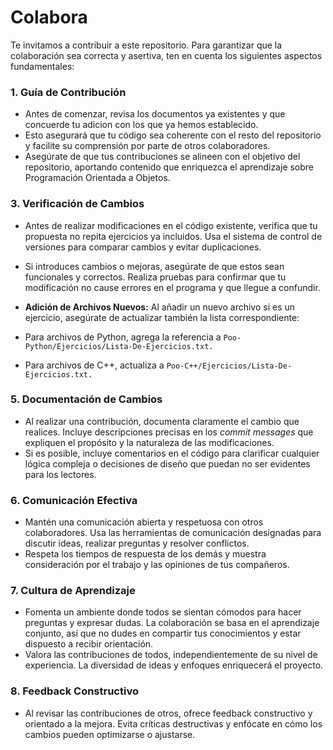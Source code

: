 # Colabora
Te invitamos a contribuir a este repositorio. 
Para garantizar que la colaboración sea correcta y asertiva, ten en cuenta los siguientes aspectos fundamentales:

### 1. Guía de Contribución

  - Antes de comenzar, revisa los documentos ya existentes y que concuerde tu adicion con los que ya hemos establecido.
  - Esto asegurará que tu código sea coherente con el resto del repositorio y facilite su comprensión por parte de otros colaboradores.
  - Asegúrate de que tus contribuciones se alineen con el objetivo del repositorio, aportando contenido que enriquezca el aprendizaje sobre Programación Orientada a Objetos.

### 3. Verificación de Cambios
   
  - Antes de realizar modificaciones en el código existente, verifica que tu propuesta no repita ejercicios ya incluidos. Usa el sistema de control de versiones para comparar cambios y evitar duplicaciones.
  - Si introduces cambios o mejoras, asegúrate de que estos sean funcionales y correctos. Realiza pruebas para confirmar que tu modificación no cause errores en el programa y que llegue a confundir.
    
  - **Adición de Archivos Nuevos:** Al añadir un nuevo archivo si es un ejercicio, asegúrate de actualizar también la lista correspondiente:
  - Para archivos de Python, agrega la referencia a `Poo-Python/Ejercicios/Lista-De-Ejercicios.txt.`
  - Para archivos de C++, actualiza a `Poo-C++/Ejercicios/Lista-De-Ejercicios.txt.`


### 5. Documentación de Cambios

  - Al realizar una contribución, documenta claramente el cambio que realices. Incluye descripciones precisas en los *commit messages* que expliquen el propósito y la naturaleza de las modificaciones.
  - Si es posible, incluye comentarios en el código para clarificar cualquier lógica compleja o decisiones de diseño que puedan no ser evidentes para los lectores.
        
### 6. Comunicación Efectiva
  - Mantén una comunicación abierta y respetuosa con otros colaboradores. Usa las herramientas de comunicación designadas para discutir ideas, realizar preguntas y resolver conflictos.
  - Respeta los tiempos de respuesta de los demás y muestra consideración por el trabajo y las opiniones de tus compañeros.
    
### 7. Cultura de Aprendizaje
  - Fomenta un ambiente donde todos se sientan cómodos para hacer preguntas y expresar dudas. La colaboración se basa en el aprendizaje conjunto, así que no dudes en compartir tus conocimientos y estar dispuesto a recibir orientación.
  - Valora las contribuciones de todos, independientemente de su nivel de experiencia. La diversidad de ideas y enfoques enriquecerá el proyecto.

### 8. Feedback Constructivo
  - Al revisar las contribuciones de otros, ofrece feedback constructivo y orientado a la mejora. Evita críticas destructivas y enfócate en cómo los cambios pueden optimizarse o ajustarse.
